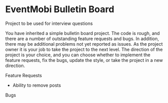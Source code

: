 # EventMobi Bulletin Board 

Project to be used for interview questions

You have inherited a simple bulletin board project. The code is rough, and there are a number of outstanding feature requests and bugs. In addition, there may be additional problems not yet reported as issues. As the project owner it is your job to take the project to the next level. The direction of the project is your choice, and you can choose whether to implement the feature requests, fix the bugs, update the style, or take the project in a new direction.

Feature Requests
* Ability to remove posts


Bugs

